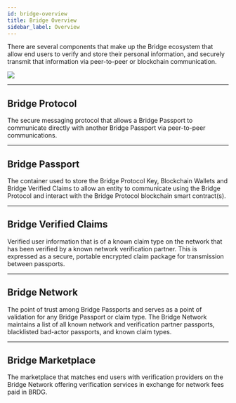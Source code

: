```yaml
---
id: bridge-overview
title: Bridge Overview
sidebar_label: Overview
---
```


There are several components that make up the Bridge ecosystem that allow end users to verify and store their personal information, and securely transmit that information via peer-to-peer or blockchain communication.

<img class='centered' src='/img/overview.png'></img>

---

## Bridge Protocol
The secure messaging protocol that allows a Bridge Passport to communicate directly with another Bridge Passport via peer-to-peer communications.

---

## Bridge Passport
The container used to store the Bridge Protocol Key, Blockchain Wallets and Bridge Verified Claims to allow an entity to communicate using the Bridge Protocol and interact with the Bridge Protocol blockchain smart contract(s).

---

## Bridge Verified Claims
Verified user information that is of a known claim type on the network that has been verified by a known network verification partner.  This is expressed as a secure, portable encrypted claim package for transmission between passports.

---

## Bridge Network
The point of trust among Bridge Passports and serves as a point of validation for any Bridge Passport or claim type.  The Bridge Network maintains a list of all known network and verification partner passports, blacklisted bad-actor passports, and known claim types.

---

## Bridge Marketplace
The marketplace that matches end users with verification providers on the Bridge Network offering verification services in exchange for network fees paid in BRDG.




